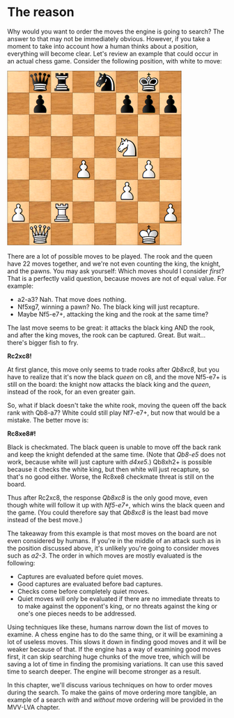 # The reason

Why would you want to order the moves the engine is going to search? The
answer to that may not be immediately obvious. However, if you take a
moment to take into account how a human thinks about a position, everything
will become clear. Let's review an example that could occur in an actual
chess game. Consider the following position, with white to move:

<img src="../../positions/position_1.png" width=400 />

There are a lot of possible moves to be played. The rook and the queen have
22 moves together, and we're not even counting the king, the knight, and
the pawns. You may ask yourself: Which moves should I consider _first_?
That is a perfectly valid question, because moves are not of equal value.
For example:

- a2-a3? Nah. That move does nothing.
- Nf5xg7, winning a pawn? No. The black king will just recapture.
- Maybe Nf5-e7+, attacking the king and the rook at the same time?

The last move seems to be great: it attacks the black king AND the rook,
and after the king moves, the rook can be captured. Great. But wait...
there's bigger fish to fry.

__Rc2xc8!__

At first glance, this move only seems to trade rooks after _Qb8xc8_, but
you have to realize that it's now the black _queen_ on c8, and the move
Nf5-e7+ is still on the board: the knight now attacks the black king and
the _queen_, instead of the rook, for an even greater gain.

So, what if black doesn't take the white rook, moving the queen off the
back rank with Qb8-a7? White could still play Nf7-e7+, but now that would
be a mistake. The better move is:

__Rc8xe8#!__

Black is checkmated. The black queen is unable to move off the back rank
and keep the knight defended at the same time. (Note that _Qb8-e5_ does not
work, because white will just capture with _d4xe5_.) Qb8xh2+ is possible
because it checks the white king, but then white will just recapture, so
that's no good either. Worse, the Rc8xe8 checkmate threat is still on the
board.

Thus after Rc2xc8, the response _Qb8xc8_ is the only good move, even though
white will follow it up with _Nf5-e7+_, which wins the black queen and the
game. (You could therefore say that _Qb8xc8_ is the least bad move instead
of the best move.)

The takeaway from this example is that most moves on the board are not even
considered by humans. If you're in the middle of an attack such as in the
position discussed above, it's unlikely you're going to consider moves such
as _a2-3_. The order in which moves are mostly evaluated is the following:

- Captures are evaluated before quiet moves.
- Good captures are evaluated before bad captures.
- Checks come before completely quiet moves.
- Quiet moves will only be evaluated if there are no immediate threats to
  to make against the opponent's king, or no threats against the king or
  one's one pieces needs to be addressed.

Using techniques like these, humans narrow down the list of moves to
examine. A chess engine has to do the same thing, or it will be examining a
lot of useless moves. This slows it down in finding good moves and it will
be weaker because of that. If the engine has a way of examining good moves
first, it can skip searching huge chunks of the move tree, which will be
saving a lot of time in finding the promising variations. It can use this
saved time to search deeper. The engine will become stronger as a result.

In this chapter, we'll discuss various techniques on how to order moves
during the search. To make the gains of move ordering more tangible, an
example of a search _with_ and _without_ move ordering will be provided in
the MVV-LVA chapter.